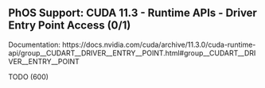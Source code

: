 <h2>PhOS Support: CUDA 11.3 - Runtime APIs - Driver Entry Point Access (0/1)</h2>

<p>
Documentation: https://docs.nvidia.com/cuda/archive/11.3.0/cuda-runtime-api/group__CUDART__DRIVER__ENTRY__POINT.html#group__CUDART__DRIVER__ENTRY__POINT

TODO (600)
